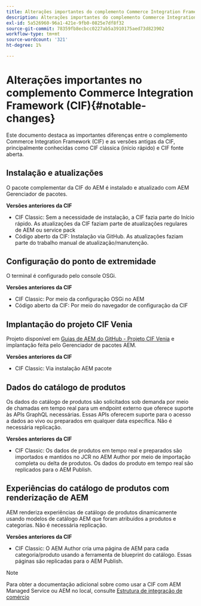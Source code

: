 ```yaml
---
title: Alterações importantes do complemento Commerce Integration Framework (CIF)
description: Alterações importantes do complemento Commerce Integration Framework (CIF) em comparação às versões antigas da CIF.
exl-id: 5a526960-96a1-421e-9fb0-0825e7df8f32
source-git-commit: 78359fb8ecbcc0227ab5a3910175aed73d823902
workflow-type: tm+mt
source-wordcount: '321'
ht-degree: 1%

---
```


# Alterações importantes no complemento Commerce Integration Framework (CIF){#notable-changes}

Este documento destaca as importantes diferenças entre o complemento Commerce Integration Framework (CIF) e as versões antigas da CIF, principalmente conhecidas como CIF clássica (início rápido) e CIF fonte aberta.

## Instalação e atualizações

O pacote complementar da CIF do AEM é instalado e atualizado com AEM Gerenciador de pacotes.

**Versões anteriores da CIF**

* CIF Classic: Sem a necessidade de instalação, a CIF fazia parte do Início rápido. As atualizações da CIF faziam parte de atualizações regulares de AEM ou service pack
* Código aberto da CIF: Instalação via GitHub. As atualizações faziam parte do trabalho manual de atualização/manutenção.

## Configuração do ponto de extremidade

O terminal é configurado pelo console OSGi.

**Versões anteriores da CIF**

* CIF Classic: Por meio da configuração OSGi no AEM
* Código aberto da CIF: Por meio do navegador de configuração da CIF

## Implantação do projeto CIF Venia

Projeto disponível em [Guias de AEM do GitHub - Projeto CIF Venia](https://github.com/adobe/aem-cif-guides-venia) e implantação feita pelo Gerenciador de pacotes AEM.

**Versões anteriores da CIF**

* CIF Classic: Via instalação AEM pacote

## Dados do catálogo de produtos

Os dados do catálogo de produtos são solicitados sob demanda por meio de chamadas em tempo real para um endpoint externo que oferece suporte às APIs GraphQL necessárias. Essas APIs oferecem suporte para o acesso a dados ao vivo ou preparados em qualquer data específica. Não é necessária replicação.

**Versões anteriores da CIF**

* CIF Classic: Os dados de produtos em tempo real e preparados são importados e mantidos no JCR no AEM Author por meio de importação completa ou delta de produtos. Os dados do produto em tempo real são replicados para o AEM Publish.

## Experiências do catálogo de produtos com renderização de AEM

AEM renderiza experiências de catálogo de produtos dinamicamente usando modelos de catálogo AEM que foram atribuídos a produtos e categorias. Não é necessária replicação.

**Versões anteriores da CIF**

* CIF Classic: O AEM Author cria uma página de AEM para cada categoria/produto usando a ferramenta de blueprint do catálogo. Essas páginas são replicadas para o AEM Publish.

>[!NOTE]
>
>Para obter a documentação adicional sobre como usar a CIF com AEM Managed Service ou AEM no local, consulte [Estrutura de integração de comércio](https://www.adobe.io/apis/experiencecloud/commerce-integration-framework/getting-started.html)
